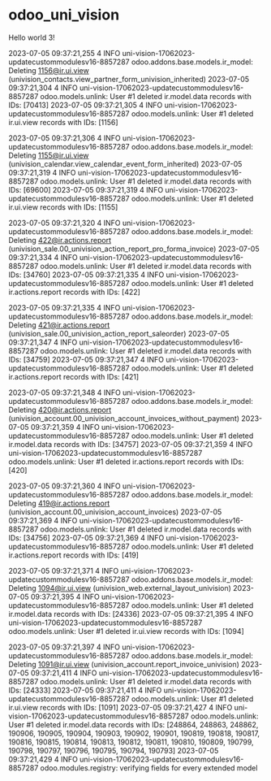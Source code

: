 # odoo_uni_vision
Hello world 3!





2023-07-05 09:37:21,255 4 INFO uni-vision-17062023-updatecustommodulesv16-8857287 odoo.addons.base.models.ir_model: 
Deleting 1156@ir.ui.view (univision_contacts.view_partner_form_univision_inherited)
2023-07-05 09:37:21,304 4 INFO uni-vision-17062023-updatecustommodulesv16-8857287 odoo.models.unlink: User #1 deleted ir.model.data records with IDs: [70413]
2023-07-05 09:37:21,305 4 INFO uni-vision-17062023-updatecustommodulesv16-8857287 odoo.models.unlink: User #1 deleted ir.ui.view records with IDs: [1156]

2023-07-05 09:37:21,306 4 INFO uni-vision-17062023-updatecustommodulesv16-8857287 odoo.addons.base.models.ir_model:
Deleting 1155@ir.ui.view (univision_calendar.view_calendar_event_form_inherited)
2023-07-05 09:37:21,319 4 INFO uni-vision-17062023-updatecustommodulesv16-8857287 odoo.models.unlink: User #1 deleted ir.model.data records with IDs: [69600]
2023-07-05 09:37:21,319 4 INFO uni-vision-17062023-updatecustommodulesv16-8857287 odoo.models.unlink: User #1 deleted ir.ui.view records with IDs: [1155]

2023-07-05 09:37:21,320 4 INFO uni-vision-17062023-updatecustommodulesv16-8857287 odoo.addons.base.models.ir_model: 
Deleting 422@ir.actions.report (univision_sale.00_univision_action_report_pro_forma_invoice)
2023-07-05 09:37:21,334 4 INFO uni-vision-17062023-updatecustommodulesv16-8857287 odoo.models.unlink: User #1 deleted ir.model.data records with IDs: [34760]
2023-07-05 09:37:21,335 4 INFO uni-vision-17062023-updatecustommodulesv16-8857287 odoo.models.unlink: User #1 deleted ir.actions.report records with IDs: [422]

2023-07-05 09:37:21,335 4 INFO uni-vision-17062023-updatecustommodulesv16-8857287 odoo.addons.base.models.ir_model: 
Deleting 421@ir.actions.report (univision_sale.00_univision_action_report_saleorder)
2023-07-05 09:37:21,347 4 INFO uni-vision-17062023-updatecustommodulesv16-8857287 odoo.models.unlink: User #1 deleted ir.model.data records with IDs: [34759]
2023-07-05 09:37:21,347 4 INFO uni-vision-17062023-updatecustommodulesv16-8857287 odoo.models.unlink: User #1 deleted ir.actions.report records with IDs: [421]

2023-07-05 09:37:21,348 4 INFO uni-vision-17062023-updatecustommodulesv16-8857287 odoo.addons.base.models.ir_model: 
Deleting 420@ir.actions.report (univision_account.00_univision_account_invoices_without_payment)
2023-07-05 09:37:21,359 4 INFO uni-vision-17062023-updatecustommodulesv16-8857287 odoo.models.unlink: User #1 deleted ir.model.data records with IDs: [34757]
2023-07-05 09:37:21,359 4 INFO uni-vision-17062023-updatecustommodulesv16-8857287 odoo.models.unlink: User #1 deleted ir.actions.report records with IDs: [420]

2023-07-05 09:37:21,360 4 INFO uni-vision-17062023-updatecustommodulesv16-8857287 odoo.addons.base.models.ir_model: 
Deleting 419@ir.actions.report (univision_account.00_univision_account_invoices)
2023-07-05 09:37:21,369 4 INFO uni-vision-17062023-updatecustommodulesv16-8857287 odoo.models.unlink: User #1 deleted ir.model.data records with IDs: [34756]
2023-07-05 09:37:21,369 4 INFO uni-vision-17062023-updatecustommodulesv16-8857287 odoo.models.unlink: User #1 deleted ir.actions.report records with IDs: [419]

2023-07-05 09:37:21,371 4 INFO uni-vision-17062023-updatecustommodulesv16-8857287 odoo.addons.base.models.ir_model: 
Deleting 1094@ir.ui.view (univision_web.external_layout_univision)
2023-07-05 09:37:21,395 4 INFO uni-vision-17062023-updatecustommodulesv16-8857287 odoo.models.unlink: User #1 deleted ir.model.data records with IDs: [24336]
2023-07-05 09:37:21,395 4 INFO uni-vision-17062023-updatecustommodulesv16-8857287 odoo.models.unlink: User #1 deleted ir.ui.view records with IDs: [1094]

2023-07-05 09:37:21,397 4 INFO uni-vision-17062023-updatecustommodulesv16-8857287 odoo.addons.base.models.ir_model: 
Deleting 1091@ir.ui.view (univision_account.report_invoice_univision)
2023-07-05 09:37:21,411 4 INFO uni-vision-17062023-updatecustommodulesv16-8857287 odoo.models.unlink: User #1 deleted ir.model.data records with IDs: [24333]
2023-07-05 09:37:21,411 4 INFO uni-vision-17062023-updatecustommodulesv16-8857287 odoo.models.unlink: User #1 deleted ir.ui.view records with IDs: [1091]
2023-07-05 09:37:21,427 4 INFO uni-vision-17062023-updatecustommodulesv16-8857287 odoo.models.unlink: User #1 deleted ir.model.data records with IDs: [248864, 248863, 248862, 190906, 190905, 190904, 190903, 190902, 190901, 190819, 190818, 190817, 190816, 190815, 190814, 190813, 190812, 190811, 190810, 190809, 190799, 190798, 190797, 190796, 190795, 190794, 190793]
2023-07-05 09:37:21,429 4 INFO uni-vision-17062023-updatecustommodulesv16-8857287 odoo.modules.registry: verifying fields for every extended model
